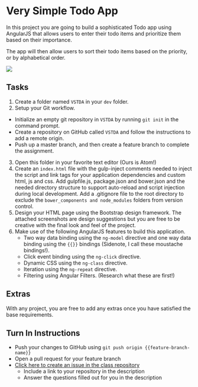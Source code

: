 # Very Simple Todo App

In this project you are going to build a sophisticated Todo app using AngularJS that allows users to enter their todo items and prioritize them based on their importance.

The app will then allow users to sort their todo items based on the priority, or by alphabetical order.

<img src="http://i.imgur.com/vhMYF1s.png" />

## Tasks
1. Create a folder named `VSTDA` in your `dev` folder.
2. Setup your Git workflow.
  - Initialize an empty git repository in `VSTDA` by running `git init` in the command prompt.
  - Create a repository on GitHub called `VSTDA` and follow the instructions to add a remote origin.
  - Push up a master branch, and then create a feature branch to complete the assignment.
3. Open this folder in your favorite text editor (Ours is Atom!)
4. Create an `index.html` file with the gulp-inject comments needed to inject the script and link tags for your application dependencies and custom html, js and css. Add gulpfile.js, package.json and bower.json and the needed directory structure to support auto-reload and script injection during local development. Add a .gitignore file to the root directory to exclude the `bower_components and node_modules` folders from version control.
5. Design your HTML page using the Bootstrap design framework. The attached screenshots are design suggestions but you are free to be creative with the final look and feel of the project.
6. Make use of the following AngularJS features to build this application.
    - Two way data binding using the `ng-model` directive and one way data binding using the `{{}}` bindings (Sidenote, I call these moustache bindings!).
    - Click event binding using the `ng-click` directive.
    - Dynamic CSS using the `ng-class` directive.
    - Iteration using the `ng-repeat` directive.
    - Filtering using Angular Filters. (Research what these are first!)

## Extras
With any project, you are free to add any extras once you have satisfied the base requirements.

## Turn In Instructions
* Push your changes to GitHub using `git push origin {{feature-branch-name}}`
* Open a pull request for your feature branch
* [Click here to create an issue in the class repository](https://www.github.com/OriginCodeAcademy/Cohort9/issues/new?title=07-VSTDA&body=1.%20Where%20can%20I%20find%20your%20repository%3F%20(Paste%20the%20url%20of%20your%20repository%20below)%0A%0A2.%20What%20did%20you%20enjoy%20most%20about%20this%20project%3F%0A%0A3.%20What%20was%20the%20toughest%20part%3F%0A%0A)
    * Include a link to your repository in the description
    * Answer the questions filled out for you in the description
